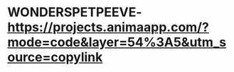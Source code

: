 # WONDERSPETPEEVE- https://projects.animaapp.com/?mode=code&layer=54%3A5&utm_source=copylink
<!DOCTYPE html>
<html lang="en">
  <head>
    <meta charset="UTF-8" />
    <meta name="viewport" content="width=device-width, initial-scale=1.0" />
    <title WONDERSPETPEEVE </title>
    <link rel="stylesheet" href="https://fonts.googleapis.com/css2?family=Myanmar+Sans+Pro:wght@400&display=swap" />
<link rel="stylesheet" href="https://fonts.googleapis.com/css2?family=Mystery+Quest:wght@400&display=swap" />
<link rel="stylesheet" href="https://fonts.googleapis.com/css2?family=Henny+Penny:wght@400&display=swap" />
    <link rel="stylesheet" href="index.css" />
  </head>
  <body>
    <div class="main-container">
      <div class="rectangle"></div>
      <div class="natures-masterpiece">
        <span class="natures">NATURE’S</span><span class="empty"> </span
        ><span class="masterpiece">MASTERPIECE</span>
      </div>
      <div class="this-one"></div>
      <div class="sidebar">
        <button class="rectangle-1">
          <span class="information">INFORMATION </span></button
        ><button class="rectangle-button"><span class="tips">TIPS</span></button
        ><button class="rectangle-button-2">
          <span class="landscapes">LANDSCAPES</span>
        </button>
      </div>
      <div class="rectangle-3">
        <span class="world-of-secrets"
          >A world of secrets, waiting to be unveiled</span>
      </div>
    </div>
  </body>
</html>
